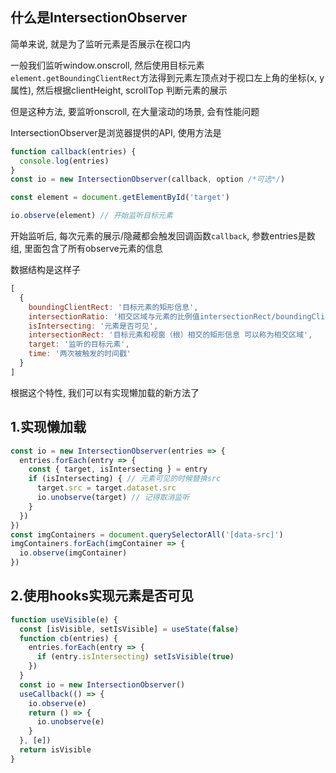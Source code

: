 ## 什么是IntersectionObserver

简单来说, 就是为了监听元素是否展示在视口内

一般我们监听window.onscroll, 然后使用目标元素`element.getBoundingClientRect`方法得到元素左顶点对于视口左上角的坐标(x, y属性), 然后根据clientHeight, scrollTop 判断元素的展示

但是这种方法, 要监听onscroll, 在大量滚动的场景, 会有性能问题

IntersectionObserver是浏览器提供的API, 使用方法是

```js
function callback(entries) {
  console.log(entries)
}
const io = new IntersectionObserver(callback, option /*可选*/)

const element = document.getElementById('target')

io.observe(element) // 开始监听目标元素
```

开始监听后, 每次元素的展示/隐藏都会触发回调函数`callback`, 参数entries是数组, 里面包含了所有observe元素的信息

数据结构是这样子
```js
[
  {
    boundingClientRect: '目标元素的矩形信息',
    intersectionRatio: '相交区域与元素的比例值intersectionRect/boundingClientRect, 不可见时为0',
    isIntersecting: '元素是否可见',
    intersectionRect: '目标元素和视窗（根）相交的矩形信息 可以称为相交区域',
    target: '监听的目标元素',
    time: '两次被触发的时间戳'
  }
]
```

根据这个特性, 我们可以有实现懒加载的新方法了

## 1.实现懒加载

```js
const io = new IntersectionObserver(entries => {
  entries.forEach(entry => {
    const { target, isIntersecting } = entry
    if (isIntersecting) { // 元素可见的时候替换src
      target.src = target.dataset.src
      io.unobserve(target) // 记得取消监听
    }
  })
})
const imgContainers = document.querySelectorAll('[data-src]')
imgContainers.forEach(imgContainer => {
  io.observe(imgContainer)
})
```

## 2.使用hooks实现元素是否可见

```js
function useVisible(e) {
  const [isVisible, setIsVisible] = useState(false)
  function cb(entries) {
    entries.forEach(entry => {
      if (entry.isIntersecting) setIsVisible(true)
    })
  }
  const io = new IntersectionObserver()
  useCallback(() => {
    io.observe(e)
    return () => {
      io.unobserve(e)
    }
  }, [e])
  return isVisible
}
```